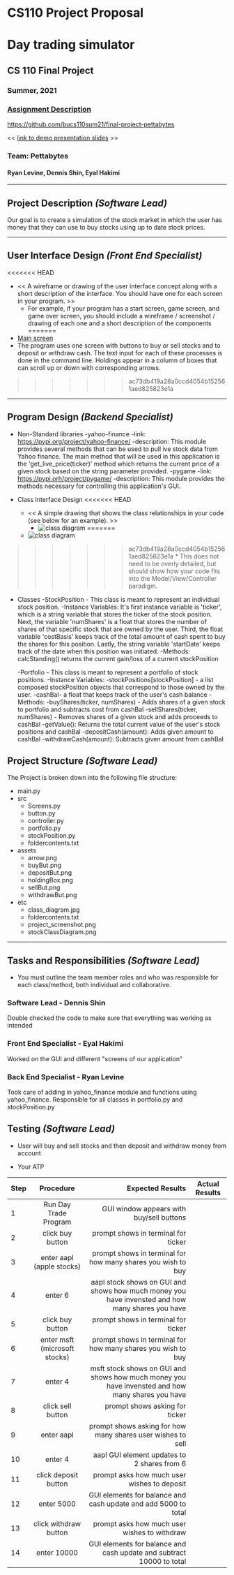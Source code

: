 # CS110 Project Proposal
# Day trading simulator
## CS 110 Final Project
### Summer, 2021
### [Assignment Description](https://docs.google.com/document/d/1H4R6yLL7som1lglyXWZ04RvTp_RvRFCCBn6sqv-82ps/edit#)

https://github.com/bucs110sum21/final-project-pettabytes

<< [link to demo presentation slides](https://docs.google.com/presentation/d/12FjyYHfmlNT5dS9UIUZ8JjVOuhgNOM9Y_ivXMrfrtGQ/) >>

### Team: Pettabytes
#### Ryan Levine, Dennis Shin, Eyal Hakimi

***

## Project Description *(Software Lead)*
Our goal is to create a simulation of the stock market in which the user has money that they can use to buy stocks using up to date stock prices.

***    

## User Interface Design *(Front End Specialist)*
<<<<<<< HEAD
* << A wireframe or drawing of the user interface concept along with a short description of the interface. You should have one for each screen in your program. >>
    * For example, if your program has a start screen, game screen, and game over screen, you should include a wireframe / screenshot / drawing of each one and a short description of the components
=======
* [Main screen](etc/project_screenshot.png)
* The program uses one screen with buttons to buy or sell stocks and to deposit or withdraw cash. The text input for each of these processes is done in the command line. Holdings appear in a column of boxes that can scroll up or down with corresponding arrows. 
>>>>>>> ac73db419a28a0ccd4054b152561aed825823e1a

***        

## Program Design *(Backend Specialist)*
* Non-Standard libraries
	-yahoo-finance
		-link: https://pypi.org/project/yahoo-finance/
		-description: This module provides several methods that can be used to pull ive stock data from Yahoo finance. The main method that will be used in this application is the 'get_live_price(ticker)' method which returns the current price of a given stock based on the string parameter provided.
	-pygame
		-link: https://pypi.orh/project/pygame/
		-description: This module provides the methods necessary for controlling this application's GUI.

* Class Interface Design
<<<<<<< HEAD
    * << A simple drawing that shows the class relationships in your code (see below for an example). >>
        * ![class diagram](assets/StockClassDiagram.jpg)
=======
    * ![class diagram](etc/class_diagram.jpg)
>>>>>>> ac73db419a28a0ccd4054b152561aed825823e1a
    * This does not need to be overly detailed, but should show how your code fits into the Model/View/Controller paradigm.

* Classes
    -StockPosition - This class is meant to represent an individual stock position.
		-Instance Variables: It's first instance variable is 'ticker', which is a string variable that stores the ticker of the stock position. Next, the variable 'numShares' is a float that stores the number of shares of that specific stock that are owned by the user. Third, the float variable 'costBasis' keeps track of the total amount of cash spent to buy the shares for this position. Lastly, the string variable 'startDate' keeps track of the date when this position was initiated.
		-Methods: calcStanding() returns the current gain/loss of a current stockPosition

     -Portfolio - This class is meant to represent a portfolio of stock positions.
		-Instance Variables:
			-stockPositions[stockPosition] - a list composed stockPosition objects that correspond to those owned by the user.
			-cashBal- a float that keeps track of the user's cash balance
		-Methods:
			-buyShares(ticker, numShares) - Adds shares of a given stock to portfolio and subtracts cost from cashBal
			-sellShares(ticker, numShares) - Removes shares of a given stock and adds proceeds to cashBal
			-getValue(): Returns the total current value of the user's stock positions and cashBal
			-depositCash(amount): Adds given amount to cashBal
			-withdrawCash(amount): Subtracts given amount from cashBal

## Project Structure *(Software Lead)*

The Project is broken down into the following file structure:
* main.py
* src
    * Screens.py
    * button.py
    * controller.py
    * portfolio.py
    * stockPosition.py
    * foldercontents.txt
* assets
    * arrow.png
    * buyBut.png
    * depositBut.png
    * holdingBox.png
    * sellBut.png
    * withdrawBut.png
* etc
    * class_diagram.jpg
    * foldercontents.txt
    * project_screenshot.png
    * stockClassDiagram.png

***

## Tasks and Responsibilities *(Software Lead)*
* You must outline the team member roles and who was responsible for each class/method, both individual and collaborative.

### Software Lead - Dennis Shin

Double checked the code to make sure that everything was working as intended

### Front End Specialist - Eyal Hakimi

Worked on the GUI and different "screens of our application"

### Back End Specialist - Ryan Levine

Took care of adding in yahoo_finance module and functions using yahoo_finance. Responsible for all classes in portfolio.py and stockPosition.py

## Testing *(Software Lead)*
* User will buy and sell stocks and then deposit and withdraw money from account

* Your ATP

| Step                  | Procedure     | Expected Results  | Actual Results |
| ----------------------|:-------------:| -----------------:| -------------- |
|  1  | Run Day Trade Program  | GUI window appears with buy/sell buttons  |          |
|  2  | click buy button  | prompt shows in terminal for ticker |                 |
|  3 | enter aapl (apple stocks)  | prompt shows in terminal for how many shares you wish to buy |                 |
|  4  | enter 6  | aapl stock shows on GUI and shows how much money you have invensted and how many shares you have |                 |
|  5  | click buy button  | prompt shows in terminal for ticker |                 |
|  6  | enter msft (microsoft stocks)  | prompt shows in terminal for how many shares you wish to buy |                 |
|  7  | enter 4  | msft stock shows on GUI and shows how much money you have invensted and how many shares you have |                 |
|  8  | click sell button | prompt shows asking for ticker |                 |
|  9  | enter aapl  | prompt shows asking for how many shares user wishes to sell |                 |
|  10 | enter 4  | aapl GUI element updates to 2 shares from 6 |                 |
|  11  | click deposit button  | prompt asks how much user wishes to deposit |                 |
|  12  | enter 5000  | GUI elements for balance and cash update and add 5000 to total |                 |
|  13  | click withdraw button  | prompt asks how much user wishes to withdraw |                 |
|  14  | enter 10000  | GUI elements for balance and cash update and subtract 10000 to total |                 |


